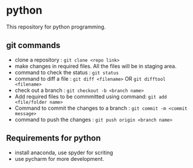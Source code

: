 # python
This repository for python programming.

## git commands
- clone a repository : `git clone <repo link>`
- make changes in required files. All the files will be in staging area.
- command to check the status : `git status`
- command to diff a file : `git diff <filename>` OR `git difftool <filename>`
- check out a branch : `git checkout -b <branch name>`
- Add required files to be commmitted using command: `git add <file/folder name>`
- Command to commit the changes to a branch : `git commit -m <commit message>`
- command to push the changes : `git push origin <branch name>`

## Requirements for python
- install anaconda, use spyder for scriting
- use pycharm for more development.